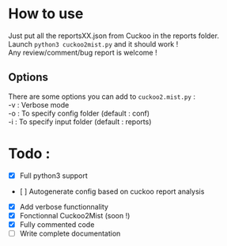 # How to use

Just put all the reportsXX.json from Cuckoo in the reports folder.  
Launch `python3 cuckoo2mist.py` and it should work !  
Any review/comment/bug report is welcome !  

## Options
There are some options you can add to `cuckoo2.mist.py` :  
-v : Verbose mode  
-o : To specify config folder (default : conf)  
-i : To specify input folder (default : reports)  

# Todo :
- [x] Full python3 support
- [ ] Autogenerate config based on cuckoo report analysis
- [x] Add verbose functionnality
- [x] Fonctionnal Cuckoo2Mist (soon !)
- [x] Fully commented code
- [ ] Write complete documentation
